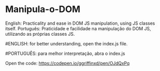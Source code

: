 # Manipula-o-DOM
English: Practicality and ease in DOM JS manipulation, using JS classes itself. Português: Praticidade e facilidade na manipulação do DOM JS, utilizando as próprias classes JS.

#ENGLISH: for better understanding, open the index.js file.

#PORTUGUÊS: para melhor interpretação, abra o index.js


Open the code: https://codepen.io/ggriffinxd/pen/OJdQxPq
